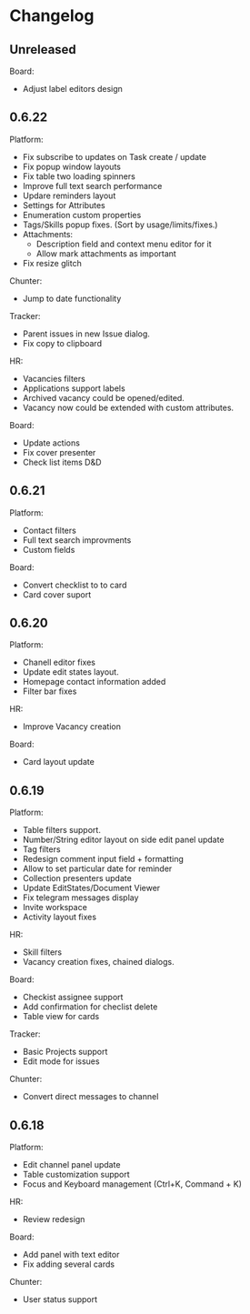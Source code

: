 # Changelog

## Unreleased

Board:

 - Adjust label editors design

## 0.6.22

Platform:

- Fix subscribe to updates on Task create / update
- Fix popup window layouts
- Fix table two loading spinners
- Improve full text search performance
- Updare reminders layout
- Settings for Attributes
- Enumeration custom properties
- Tags/Skills popup fixes. (Sort by usage/limits/fixes.)
- Attachments:
  - Description field and context menu editor for it
  - Allow mark attachments as important
- Fix resize glitch

Chunter:

- Jump to date functionality

Tracker:

- Parent issues in new Issue dialog.
- Fix copy to clipboard

HR:

- Vacancies filters
- Applications support labels
- Archived vacancy could be opened/edited.
- Vacancy now could be extended with custom attributes.

Board:

- Update actions
- Fix cover presenter
- Check list items D&D

## 0.6.21

Platform:

- Contact filters
- Full text search improvments
- Custom fields

Board:

- Convert checklist to to card
- Card cover suport

## 0.6.20

Platform:

- Chanell editor fixes
- Update edit states layout.
- Homepage contact information added
- Filter bar fixes

HR:

- Improve Vacancy creation

Board:

- Card layout update

## 0.6.19

Platform:

- Table filters support.
- Number/String editor layout on side edit panel update
- Tag filters
- Redesign comment input field + formatting
- Allow to set particular date for reminder
- Collection presenters update
- Update EditStates/Document Viewer
- Fix telegram messages display
- Invite workspace
- Activity layout fixes

HR:

- Skill filters
- Vacancy creation fixes, chained dialogs.

Board:

- Checkist assignee support
- Add confirmation for checlist delete
- Table view for cards

Tracker:

- Basic Projects support
- Edit mode for issues

Chunter:

- Convert direct messages to channel

## 0.6.18

Platform:

- Edit channel panel update
- Table customization support
- Focus and Keyboard management (Ctrl+K, Command + K)

HR:

- Review redesign

Board:

- Add panel with text editor
- Fix adding several cards

Chunter:

- User status support
